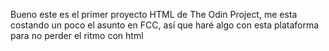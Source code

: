 Bueno este es el primer proyecto HTML de The Odin Project, me esta costando un poco el asunto en FCC, así que haré algo con esta plataforma para no perder el ritmo con html

